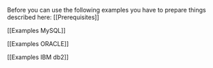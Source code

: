 Before you can use the following examples you have to prepare things described here: [[Prerequisites]]

[[Examples MySQL]]

[[Examples ORACLE]]

[[Examples IBM db2]]